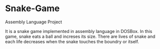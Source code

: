 # Snake-Game
Assembly Language Project

It is a snake game implemented in assembly language in DOSBox. In this game, snake eats a ball and increses its size. There are lives of snake and each life decreases when the snake touches the boundry or itself.
